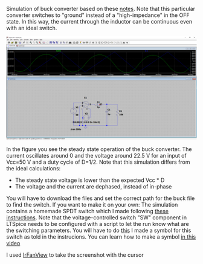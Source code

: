 Simulation of buck converter based on these [notes](http://web.stanford.edu/class/ee152/resources/ee152_notes.pdf). Note that this particular converter switches to "ground" instead of a "high-impedance" in the OFF state. In this way, the current through the inductor can be continuous even with an ideal switch.


<p align="center">
<img src="Buck.png" width="1000" />
</p>

In the figure you see the steady state operation of the buck converter. The current oscillates around 0 and the voltage around 22.5 V for an input of Vcc=50 V and a duty cycle of D=1/2. Note that this simulation differs from the ideal calculations:

* The steady state voltage is lower than the expected Vcc * D
* The voltage and the current are dephased, instead of in-phase

You will have to download the files and set the correct path for the buck file to find the switch.
If you want to make it on your own:
The simulation contains a homemade SPDT switch which I made following [these instructions](https://forum.digikey.com/t/making-switches-in-ltspice-circuit-configurations/3285).
Note that the voltage-controlled switch "SW" component in LTSpice needs to be configured with a script to let the run know what are the switching parameters. You will  have to do [this](https://www.analog.com/en/technical-articles/ltspiceiv-voltage-controlled-switches.html)
I made a symbol for this switch as told in the instrucions. You can learn how to make a symbol [in this video](https://www.analog.com/en/education/education-library/videos/5579253506001.html)

I used [IrFanView](https://www.irfanview.com/) to take the screenshot with the cursor

